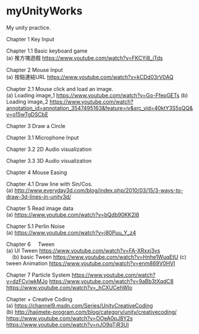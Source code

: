 # myUnityWorks
My unity practice.


Chapter 1      Key Input							

Chapter 1.1    Basic keyboard game						
	(a) 推方塊遊戲 https://www.youtube.com/watch?v=FKCYi8_iTds
	
Chapter 2      Mouse Input                   					
	(a) 按鈕連結URL https://www.youtube.com/watch?v=kCDd03rV0AQ

Chapter 2.1    Mouse click and load an image.                    		
	(a) Loading image_1 https://www.youtube.com/watch?v=Go-FfepGETs
	(b) Loading image_2 https://www.youtube.com/watch?annotation_id=annotation_3547495163&feature=iv&src_vid=40ktY3S5sQQ&v=o15wTgDSCbE

Chapter 3      Draw a Circle							

Chapter 3.1    Microphone Input 						

Chapter 3.2    2D Audio visualization

Chapter 3.3    3D Audio visualization

Chapter 4      Mouse Easing

Chapter 4.1    Draw line with Sin/Cos.                    
	(a) http://www.everyday3d.com/blog/index.php/2010/03/15/3-ways-to-draw-3d-lines-in-unity3d/            
     
Chapter 5      Read image data                    
	(a) https://www.youtube.com/watch?v=bQdb90KK2l8

Chapter 5.1    Perlin Noise                  
	(a) https://www.youtube.com/watch?v=j80Puu_Y_z4

Chapter 6      Tween       												
	(a) UI Tween	https://www.youtube.com/watch?v=FA-XRxxj3vs                          
	(b) basic Tween https://www.youtube.com/watch?v=Hnhe1WuqEtU
	(c) tween Animation https://www.youtube.com/watch?v=enm869V0HVI

Chapter 7        Particle System
          https://www.youtube.com/watch?v=dzFCvjwkMJo
          https://www.youtube.com/watch?v=9aBb3tXqdC8
          https://www.youtube.com/watch?v=_hCXUCehWIo

Chapter +      Creative Coding               
	(a) https://channel9.msdn.com/Series/UnityCreativeCoding                        
	(b) http://hajimete-program.com/blog/category/unity/creativecoding/ 
	https://www.youtube.com/watch?v=OOeA0pJ8Y2s
	https://www.youtube.com/watch?v=nJO9qTjR3UI
